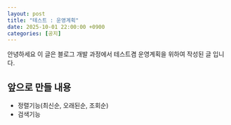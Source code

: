 ```yaml
---
layout: post
title: "테스트 : 운영계획"
date: 2025-10-01 22:00:00 +0900
categories: [공지]
---
```


안녕하세요
이 글은 블로그 개발 과정에서 테스트겸 운영계획을 위하여 작성된 글 입니다.
## 앞으로 만들 내용
- 정렬기능(최신순, 오래된순, 조회순)
- 검색기능




